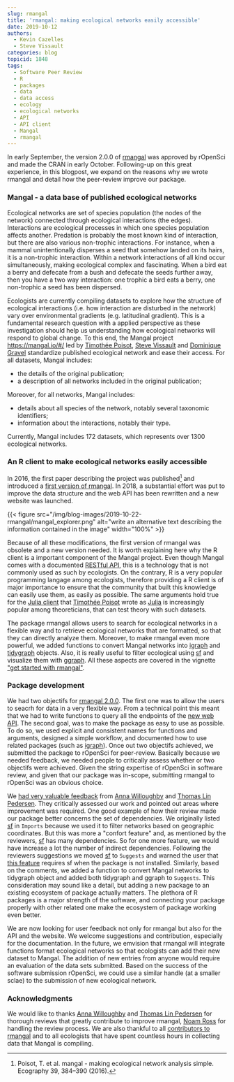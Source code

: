 ```yaml
---
slug: rmangal
title: 'rmangal: making ecological networks easily accessible'
date: 2019-10-12
authors:
  - Kevin Cazelles
  - Steve Vissault
categories: blog
topicid: 1848
tags:
  - Software Peer Review
  - R
  - packages
  - data
  - data access
  - ecology
  - ecological networks
  - API
  - API client
  - Mangal
  - rmangal
---
```




In early September, the version 2.0.0 of
[rmangal][rmangal] was approved by rOpenSci and made the CRAN in early October.
Following-up on this great experience, in this blogpost, we expand on the
reasons why we wrote rmangal and detail how the peer-review improve our package.



### Mangal - a data base of published ecological networks

<!-- HERE WHAT IS IN  -->

Ecological networks are set of species population (the nodes of the network)
connected through ecological interactions (the edges). Interactions are
ecological processes in which one species population affects another. Predation is probably the most known kind of interaction, but there are also various non-trophic interactions. For instance, when a mammal unintentionally disperses a seed that somehow landed on its hairs, it is a non-trophic interaction. Within a network interactions of all kind occur simultaneously, making ecological complex and fascinating. When a bird eat a berry and defecate from a bush and defecate the seeds further away, then you have a two way interaction: one trophic a bird eats a berry, one non-trophic a seed has been dispersed.

Ecologists are currently compiling datasets to explore how the structure of
ecological interactions (i.e. how interaction are disturbed in the network) vary
over environmental gradients (e.g. latitudinal gradient). This is a fundamental
research question with a applied perspective as these investigation should help
us understanding how ecological networks will respond to global change. To this
end, the Mangal project <https://mangal.io/#/> led by [Timothée
Poisot](https://poisotlab.io/), [Steve Vissault](https://steveviss.github.io/)
and [Dominique Gravel](https://ielab.recherche.usherbrooke.ca/) standardize
published ecological network and ease their access. For all datasets, Mangal
includes:

- the details of the original publication;
- a description of all networks included in the original publication;

Moreover, for all networks, Mangal includes:

- details about all species of the network, notably several taxonomic identifiers;
- information about the interactions, notably their type.

Currently, Mangal includes 172 datasets, which represents over 1300 ecological networks.



### An R client to make ecological networks easily accessible


In 2016, the first paper describing the project was published[^original_ref] and
introduced a [first version of
rmangal](https://github.com/mangal-wg/rmangal-v1). In 2018, a substantial effort
was put to improve the data structure and the web API has been rewritten and a
new website was launched.

{{< figure src="/img/blog-images/2019-10-22-rmangal/mangal_explorer.png"
 alt="write an alternative text describing the information contained in the image" width="100%" >}}


Because of all these modifications, the first version of rmangal was obsolete
and a new version needed. It is worth explaining here why the R client is a
important component of the Mangal project. Even though Mangal comes with a
documented [RESTful API](https://mangal.io/doc/api/), this is a technology that
is not commonly used as such by ecologists. On the contrary, R is a very popular
programming langage among ecologists, therefore providing a R client is of major
importance to ensure that the community that built this knowledge can easily use
them, as easily as possible. The same arguments hold true for the [Julia
client](https://mangal.io/doc/jl/) that [Timothée Poisot](https://poisotlab.io/)
wrote as [Julia](https://julialang.org/) is increasingly popular among
theoreticians, that can test theory with such datasets.

The package rmangal allows users to search for ecological networks in a flexible
way and to retrieve ecological networks that are formatted, so that they can
directly analyze them. Moreover, to make rmangal even more powerful, we added
functions to convert Mangal networks into [igraph][igraph] and
[tidygraph][tidygraph] objects. Also, it is really useful to filter ecological
using [sf][sf] and visualize
them with [ggraph][ggraph]. All these aspects are covered in the vignette ["get
started with rmangal"](ttps://ropensci.github.io/rmangal/articles/rmangal.html).






### Package development


<!-- version to prerelease -->
We had two objectifs for [rmangal 2.0.0][rmangal]. The first one was to allow
the users to seacrh for data in a very flexible way. From a technical point this
meant that we had to write functions to query all the endpoints of the [new web
API][API]. The second goal, was to make the package as easy to use as possible.
To do so, we used explicit and consistent names for functions and arguments,
designed a simple workflow, and documented how to use related packages (such as
[igraph][igraph]). Once out two objectifs achieved, we submitted the package to
rOpenSci for peer-review. Basically because we needed feedback, we needed people
to critically assess whether or two objectifs were achieved. Given the string
expertise of rOpenSci in software review, and given that our package was
in-scope, submitting rmangal to rOpenSci was an obvious choice.


We [had very valuable
feedback](https://github.com/ropensci/software-review/issues/332) from [Anna
Willoughby][arw36] and [Thomas Lin Pedersen][thomasp85]. They
critically assessed our work and pointed out areas where improvement was
required. One good example of how their review made our package better concerns
the set of dependencies. We originally listed [sf][sf] in `Imports` because we
used it to filter networks based on geographic coordinates. But this was more a
"confort feature" and, as mentioned by the reviewers, [sf][sf] has many
dependencies. So for one more feature, we would have increase a lot the number
of indirect dependencies. Following the reviewers suggestions we moved [sf][sf]
to `Suggests` and warned the user that [this
feature](https://ropensci.github.io/rmangal/articles/rmangal.html#geolocalize-mangal-networks-with-sf)
requires sf when the package is not installed. Similarly, based on the comments,
we added a function to convert Mangal networks to tidygraph object and added
both tidygraph and ggraph to `Suggests`. This consideration may sound like a
detail, but adding a new package to an existing ecosystem of package actually
matters. The plethora of R packages is a major strength of the software, and
connecting your package properly with other related one make the ecosystem of
package working even better.


<!-- Future -->
We are now looking for user feedback not only for rmangal but also for the API
and the website. We welcome suggestions and contribution, especially for the
documentation. In the future, we emvision that rmangal will integrate functions
format ecological networks so that ecologists can add their new dataset to
Mangal. The addition of new entries from anyone would require an evaluation of the data sets submitted.  Based on the success of the software submission
rOpenSci, we could use a similar handle (at a smaller sclae) to the submission of new ecological network.



### Acknowledgments

We would like to thanks [Anna Willoughby][arw36] and [Thomas
Lin Pedersen][thomasp85] for thorough reviews that greatly contribute to improve
rmangal, [Noam Ross](https://github.com/noamross) for handling the review
process. We are also thankful to all [contributors to
rmangal](https://github.com/ropensci/rmangal/graphs/contributors) and to all
ecologists that have spent countless hours in collecting data that Mangal is
compiling.






[^original_ref]: Poisot, T. et al. mangal - making ecological network analysis simple. Ecography 39, 384–390 (2016).


[arw36]: https://github.com/arw36
[thomasp85]: https://github.com/thomasp85
[igraph]: https://igraph.org/r/
[tidygraph]: https://tidygraph.data-imaginist.com/
[ggraph]:https://ggraph.data-imaginist.com/
[rmangal]: https://ropensci.github.io/rmangal/
[API]: https://mangal.io/doc/api/
[sf]: https://cran.r-project.org/web/packages/sf/index.html
